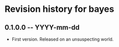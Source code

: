 # Revision history for bayes

## 0.1.0.0 -- YYYY-mm-dd

* First version. Released on an unsuspecting world.
